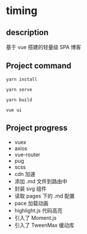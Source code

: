 # timing

## description

基于 vue 搭建的轻量级 SPA 博客

## Project command

```
yarn install

yarn serve

yarn build

vue ui
```

<!-- npx browserslist 查看浏览器css兼容情况 -->
<!--
yarn build
git add -f dist
git commit -am ''
git subtree push --prefix dist origin gh-pages
// 如有问题 请参考 https://gist.github.com/cobyism/4730490#gistcomment-2337463
-->

## Project progress

- vuex
- axios
- vue-router
- pug
- scss
- cdn 加速
- 添加 .md 文件到路由中
- 封装 svg 组件
- 读取 pages 下的 .md 配置
- pace 加载动画
- highlight.js 代码高亮
- 引入了 Moment.js
- 引入了 TweenMax 缓动库
